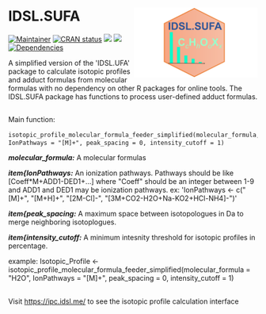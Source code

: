 # IDSL.SUFA<img src='SUFA_educational_files/Figures/IDSL.SUFA-logo.png' width="250px" align="right" />

<!-- badges: start -->
[![Maintainer](https://img.shields.io/badge/maintainer-Sadjad_Fakouri_Baygi-blue)](https://github.com/sajfb)
[![CRAN status](https://www.r-pkg.org/badges/version/IDSL.SUFA)](https://cran.r-project.org/package=IDSL.SUFA)
![](http://cranlogs.r-pkg.org/badges/IDSL.SUFA?color=orange)
![](http://cranlogs.r-pkg.org/badges/grand-total/IDSL.SUFA?color=brightgreen)
[![Dependencies](https://tinyverse.netlify.com/badge/IDSL.SUFA)](https://cran.r-project.org/package=IDSL.SUFA)
<!-- badges: end -->

A simplified version of the 'IDSL.UFA' package to calculate isotopic profiles and adduct formulas from molecular formulas with no dependency on other R packages for online tools. The IDSL.SUFA package has functions to process user-defined adduct formulas.

##
Main function:

	isotopic_profile_molecular_formula_feeder_simplified(molecular_formula, IonPathways = "[M]+", peak_spacing = 0, intensity_cutoff = 1)

***molecular_formula:*** A molecular formulas

***item{IonPathways:*** An ionization pathways. Pathways should be like [Coeff*M+ADD1-DED1+...] where "Coeff" should be an integer between 1-9 and ADD1 and DED1 may be ionization pathways. ex: 'IonPathways <- c("[M]+", "[M+H]+", "[2M-Cl]-", "[3M+CO2-H2O+Na-KO2+HCl-NH4]-")'

***item{peak_spacing:*** A maximum space between isotopologues in Da to merge neighboring isotoplogues.

***item{intensity_cutoff:*** A minimum intesnity threshold for isotopic profiles in percentage.

example:
	Isotopic_Profile <- isotopic_profile_molecular_formula_feeder_simplified(molecular_formula = "H2O", IonPathways = "[M]+", peak_spacing = 0, intensity_cutoff = 1)

##
Visit https://ipc.idsl.me/ to see the isotopic profile calculation interface

